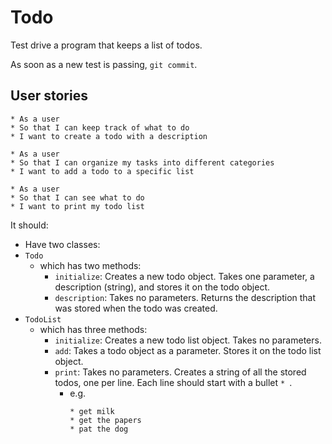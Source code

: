# Todo

Test drive a program that keeps a list of todos.

As soon as a new test is passing, `git commit`.

## User stories

```
* As a user
* So that I can keep track of what to do
* I want to create a todo with a description
```
```
* As a user
* So that I can organize my tasks into different categories
* I want to add a todo to a specific list
```
```
* As a user
* So that I can see what to do
* I want to print my todo list
```

It should:
* Have two classes:
 * `Todo`
   * which has two methods:
     * `initialize`: Creates a new todo object. Takes one parameter, a description (string), and stores it on the todo object.
     * `description`: Takes no parameters. Returns the description that was
       stored when the todo was created.
 * `TodoList`
   * which has three methods:
     * `initialize`: Creates a new todo list object. Takes no parameters.
     * `add`: Takes a todo object as a parameter. Stores it on the
       todo list object.
     * `print`: Takes no parameters. Creates a string of all the
       stored todos, one per line. Each line should start with a bullet `* `.
       * e.g.
         ```
         * get milk
         * get the papers
         * pat the dog
         ```